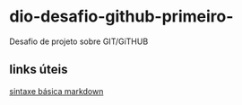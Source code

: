 # dio-desafio-github-primeiro-
Desafio de projeto sobre GIT/GiTHUB

## links úteis
[sintaxe básica markdown](https://markdown.net.br/sintaxe-basica/)
